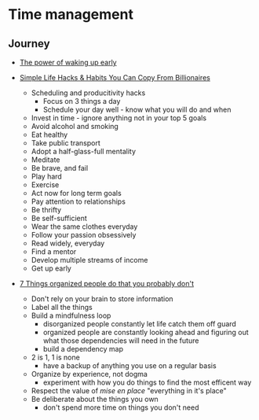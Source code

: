 # Time management

## Journey

- [The power of waking up early](https://www.youtube.com/watch?v=UHTtAKGJm-s)
- [Simple Life Hacks & Habits You Can Copy From Billionaires](https://www.youtube.com/watch?v=w5bSVrPdH8c)
  - Scheduling and producitivity hacks
    - Focus on 3 things a day
    - Schedule your day well - know what you will do and when
  - Invest in time - ignore anything not in your top 5 goals 
  - Avoid alcohol and smoking
  - Eat healthy
  - Take public transport
  - Adopt a half-glass-full mentality
  - Meditate
  - Be brave, and fail
  - Play hard
  - Exercise
  - Act now for long term goals
  - Pay attention to relationships
  - Be thrifty
  - Be self-sufficient
  - Wear the same clothes everyday
  - Follow your passion obsessively
  - Read widely, everyday
  - Find a mentor
  - Develop multiple streams of income
  - Get up early

- [7 Things organized people do that you probably don't](https://www.youtube.com/watch?v=tlFGOSEI_lo)
  - Don't rely on your brain to store information
  - Label all the things
  - Build a mindfulness loop
    - disorganized people constantly let life catch them off guard
    - organized people are constantly looking ahead and figuring out what those dependencies will need in the future 
    - build a dependency map
  - 2 is 1, 1 is none
    - have a backup of anything you use on a regular basis 
  - Organize by experience, not dogma
    - experiment with how you do things to find the most efficent way 
  - Respect the value of _mise en place_ "everything in it's place"
  - Be deliberate about the things you own
    - don't spend more time on things you don't need
